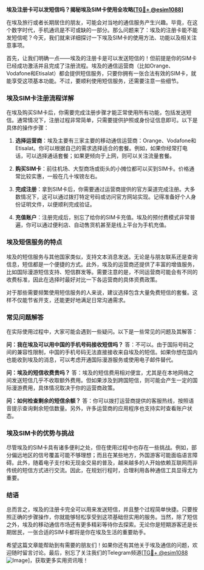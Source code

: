 **埃及注册卡可以发短信吗？揭秘埃及SIM卡使用全攻略[[TG💪+ @esim1088](https://t.me/s/esim1088)]**

在埃及旅行或者长期居住的朋友，可能会对当地的通信服务产生兴趣。毕竟，在这个数字时代，手机通讯是不可或缺的一部分。那么问题来了：埃及的注册卡能不能发短信呢？今天，我们就来详细探讨一下埃及SIM卡的使用方法、功能以及相关注意事项。

首先，让我们明确一点——埃及的注册卡是可以发送短信的！但前提是你的SIM卡已经成功激活并且完成了注册流程。埃及的通信运营商（比如Orange、Vodafone和Etisalat）都会提供短信服务，只要你拥有一张合法有效的SIM卡，就能享受这项基本功能。不过，要顺利使用短信服务，还需要注意一些细节。

### 埃及SIM卡注册流程详解

在埃及购买SIM卡后，你需要完成注册步骤才能正常使用所有功能，包括发送短信。通常情况下，注册过程非常简单，只需要提供护照或身份证信息即可。以下是具体的操作步骤：

1. **选择运营商**：埃及主要有三家主要的移动通信运营商：Orange、Vodafone和Etisalat。你可以根据自己的需求选择适合的套餐。例如，如果你经常打电话，可以选择通话套餐；如果更倾向于上网，则可以关注流量套餐。

2. **购买SIM卡**：前往机场、大型商场或街头的小摊位都可以买到SIM卡。价格通常比较实惠，一般在几十埃镑左右。

3. **完成注册**：拿到SIM卡后，你需要通过运营商提供的官方渠道完成注册。大多数情况下，这可以通过拨打特定号码或访问官方网站实现。记得准备好个人身份证明文件，以便顺利完成验证。

4. **充值账户**：注册完成后，别忘了给你的SIM卡充值。埃及的预付费模式非常普遍，你可以通过便利店、自动售货机甚至是线上平台为手机充值。

### 埃及短信服务的特点

埃及的短信服务与其他国家类似，支持文本消息发送。无论是与朋友联系还是查询信息，短信都是一个便捷的方式。此外，埃及的运营商还提供了丰富的增值服务，比如国际漫游短信支持、短信群发等。需要注意的是，不同运营商可能会有不同的收费标准，因此在选择时最好对比一下各运营商的具体资费政策。

对于那些需要频繁使用短信服务的人来说，建议选择包含大量免费短信的套餐。这样不仅能节省开支，还能更好地满足日常沟通需求。

### 常见问题解答

在实际使用过程中，大家可能会遇到一些疑问。以下是一些常见的问题及其解答：

**问：我在埃及可以用中国的手机号码接收短信吗？**
答：不可以。由于国际号码之间的兼容性限制，中国的手机号码无法直接接收来自埃及的短信。如果你想在国内也能收到埃及的消息，可以考虑开通国际漫游服务或使用电子邮件替代。

**问：埃及的短信收费贵吗？**
答：埃及的短信费用相对便宜，尤其是在本地网络之间发送短信几乎不收取额外费用。但如果涉及到跨国短信，则可能会产生一定的国际漫游费用，具体情况取决于你的运营商政策。

**问：如何检查剩余的短信余额？**
答：你可以拨打运营商提供的客服热线，按照语音提示查询剩余短信数量。另外，许多运营商的应用程序也支持实时查看账户状态。

### 埃及SIM卡的优势与挑战

尽管埃及的SIM卡具有诸多便利之处，但在使用过程中也存在一些挑战。例如，部分偏远地区的信号覆盖可能不够理想；而且在某些地方，外国游客可能面临语言障碍。此外，随着电子支付和无现金交易的普及，越来越多的人开始依赖互联网而非传统的短信方式进行交流。因此，在规划行程时，合理利用各种通信工具显得尤为重要。

### 结语

总而言之，埃及的注册卡完全可以用来发送短信，并且整个过程简单快捷。只要按照正确的步骤操作，你就能够轻松享受到这项基础但实用的服务。当然，除了短信之外，埃及的移动通信市场还有更多精彩等待你去探索。无论你是短期游客还是长期居民，一张合适的SIM卡都将是你在埃及生活的重要助手。

希望这篇文章能帮助到有需要的朋友们！如果你还有其他关于埃及通信的问题，欢迎随时留言讨论。最后，别忘了关注我们的Telegram频道[[TG💪+ @esim1088](https://t.me/s/esim1088) ![Image](https://i.postimg.cc/4NQfJmqS/Snipaste-2025-05-13-00-14-12.png)]，获取更多实用资讯哦！